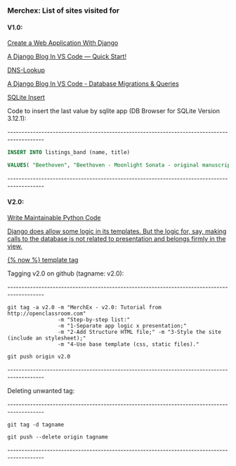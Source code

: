﻿### Merchex: List of sites visited for

#### V1.0:

[Create a Web Application With Django](https://openclassrooms.com/en/courses/6967196-create-a-web-application-with-django)

[A Django Blog In VS Code — Quick Start!](https://medium.com/jungletronics/a-django-blog-in-vs-code-fb23335d9196)

[DNS-Lookup](https://dns-lookup.com/)

[A Django Blog In VS Code - Database Migrations & Queries](https://medium.com/jungletronics/a-django-blog-in-vs-code-a36fa085ea11)

[SQLite Insert](https://www.sqlitetutorial.net/sqlite-insert/)

Code to insert the last value by sqlite app (DB Browser for SQLite Version 3.12.1):

\-------------------------------------------------------------------------------------------

```sql
INSERT INTO listings_band (name, title)

VALUES( "Beethoven", "Beethoven - Moonlight Sonata - original manuscript EXTREMELY RARE.");
```

\-------------------------------------------------------------------------------------------

#### V2.0:

[Write Maintainable Python Code](https://openclassrooms.com/en/courses/6900866-write-maintainable-python-code/7010031-s-for-the-single-responsibility-principle)

[Django does allow some logic in its templates. But the logic for, say, making calls to the database is not related to presentation and belongs firmly in the view.](https://docs.djangoproject.com/en/3.1/misc/design-philosophies/#separate-logic-from-presentation)

[\{\% now \%\}  template tag](https://docs.djangoproject.com/en/4.1/ref/templates/builtins/#now)

Tagging v2.0 on github (tagname: v2.0):

\-------------------------------------------------------------------------------------------
```shell
git tag -a v2.0 -m "MerchEx - v2.0: Tutorial from http://openclassroom.com" 
                -m "Step-by-step list:" 
                -m "1-Separate app logic x presentation;" 
                -m "2-Add Structure HTML file;" -m "3-Style the site (include an stylesheet);" 
                -m "4-Use base template (css, static files)."

git push origin v2.0
```
\-------------------------------------------------------------------------------------------

Deleting unwanted tag:

\-------------------------------------------------------------------------------------------
```shell
git tag -d tagname

git push --delete origin tagname
```
\-------------------------------------------------------------------------------------------
